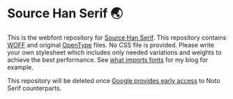 Source Han Serif 🌏
===================
This is the webfont repository for [Source Han Serif][source].  This repository
contains [WOFF][woff] and original [OpenType][otf] files.  No CSS file is
provided.  Please write your own stylesheet which includes only needed
variations and weights to achieve the best performance.  See [what imports
fonts][import] for my blog for example.

This repository will be deleted once [Google provides early access][early] to
Noto Serif counterparts.

[early]: https://fonts.google.com/earlyaccess
[import]:https://github.com/jdh8/jdh8.org/blob/master/_sass/fonts.scss
[otf]: https://en.wikipedia.org/wiki/OpenType
[source]: https://github.com/adobe-fonts/source-han-serif
[woff]: https://en.wikipedia.org/wiki/Web_Open_Font_Format
